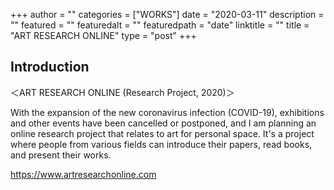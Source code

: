 +++
author = ""
categories = ["WORKS"]
date = "2020-03-11"
description = ""
featured = ""
featuredalt = ""
featuredpath = "date"
linktitle = ""
title = "ART RESEARCH ONLINE"
type = "post"
+++

## Introduction

＜ART RESEARCH ONLINE (Research Project, 2020)＞

With the expansion of the new coronavirus infection (COVID-19), exhibitions and other events have been cancelled or postponed,
and I am planning an online research project that relates to art for personal space.
It's a project where people from various fields can introduce their papers, read books, and present their works.

https://www.artresearchonline.com
